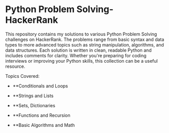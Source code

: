 # Python Problem Solving-HackerRank
This repository contains my solutions to various Python Problem Solving challenges on HackerRank. The problems range from basic syntax and data types to more advanced topics such as string manipulation, algorithms, and data structures. Each solution is written in clean, readable Python and includes comments for clarity.
Whether you're preparing for coding interviews or improving your Python skills, this collection can be a useful resource.

Topics Covered:

- **Conditionals and Loops

- **Strings and Lists

- **Sets, Dictionaries

- **Functions and Recursion

- **Basic Algorithms and Math
